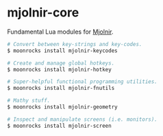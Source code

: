 # mjolnir-core

Fundamental Lua modules for [Mjolnir](https://github.com/mjolnir-io/mjolnir).

~~~bash
# Convert between key-strings and key-codes.
$ moonrocks install mjolnir-keycodes

# Create and manage global hotkeys.
$ moonrocks install mjolnir-hotkey

# Super-helpful functional programming utilities.
$ moonrocks install mjolnir-fnutils

# Mathy stuff.
$ moonrocks install mjolnir-geometry

# Inspect and manipulate screens (i.e. monitors).
$ moonrocks install mjolnir-screen
~~~
